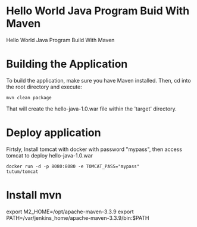 # Hello World Java Program Buid With Maven
Hello World Java Program Build With Maven
# Building the Application
To build the application, make sure you have Maven installed. Then, cd into the root directory and execute:




<code>mvn clean package</code>

That will create the hello-java-1.0.war file within the 'target' directory.
# Deploy application
Firtsly, Install tomcat with docker with password "mypass", then access tomcat to deploy hello-java-1.0.war

<code>docker run -d -p 8080:8080 -e TOMCAT_PASS="mypass" tutum/tomcat</code>

# Install mvn
export M2_HOME=/opt/apache-maven-3.3.9
export PATH=/var/jenkins_home/apache-maven-3.3.9/bin:$PATH
